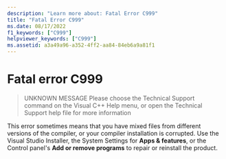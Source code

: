 ```yaml
---
description: "Learn more about: Fatal Error C999"
title: "Fatal Error C999"
ms.date: 08/17/2022
f1_keywords: ["C999"]
helpviewer_keywords: ["C999"]
ms.assetid: a3a49a96-a352-4ff2-aa84-84eb6a9a81f1
---
```

# Fatal error C999

> UNKNOWN MESSAGE Please choose the Technical Support command on the Visual C++ Help menu, or open the Technical Support help file for more information

This error sometimes means that you have mixed files from different versions of the compiler, or your compiler installation is corrupted. Use the Visual Studio Installer, the System Settings for **Apps & features**, or the Control panel's **Add or remove programs** to repair or reinstall the product.
